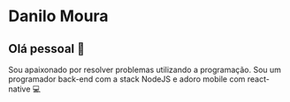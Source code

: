 # Danilo Moura

## Olá pessoal 👋
Sou apaixonado por resolver problemas utilizando a programação.
Sou um programador back-end com a stack NodeJS e adoro mobile com react-native :computer:

